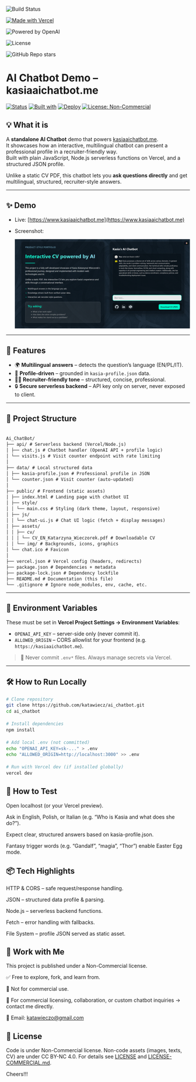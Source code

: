 <!-- Build status (GitHub Actions) -->
![Build Status](https://img.shields.io/github/actions/workflow/status/katawiecz/vercel-api/node.js.yml?branch=main)

<!-- Deployment na Vercel -->
[![Made with Vercel](https://img.shields.io/badge/Deployed%20on-Vercel-black?logo=vercel)](https://vercel.com/)

<!-- Powered by OpenAI -->
![Powered by OpenAI](https://img.shields.io/badge/Powered%20by-OpenAI-412991?logo=openai&logoColor=white)

<!-- License -->
![License](https://img.shields.io/github/license/katawiecz/vercel-api)

<!-- GitHub stars -->
![GitHub Repo stars](https://img.shields.io/github/stars/katawiecz/vercel-api?style=social)


# AI Chatbot Demo – kasiaaichatbot.me

[![Status](https://img.shields.io/badge/status-active-brightgreen)](#)
[![Built with](https://img.shields.io/badge/built%20with-HTML%2FCSS%2FJS%20%2B%20Node.js-informational)](#)
[![Deploy](https://img.shields.io/badge/deploy-Vercel-black)](#)
[![License: Non-Commercial](https://img.shields.io/badge/license-Non--Commercial-important)](#license)

## 💡 What it is
A **standalone AI Chatbot** demo that powers [kasiaaichatbot.me](https://www.kasiaaichatbot.me).  
It showcases how an interactive, multilingual chatbot can present a professional profile in a recruiter-friendly way.  
Built with plain JavaScript, Node.js serverless functions on Vercel, and a structured JSON profile.  

Unlike a static CV PDF, this chatbot lets you **ask questions directly** and get multilingual, structured, recruiter-style answers.

---

## ✨ Demo
- Live: [https://www.kasiaaichatbot.me](https://www.kasiaaichatbot.me)  
- Screenshot:  

  ![Demo Screenshot](./public/assets/img/screenshot.png)  
 

---

## 🚀 Features
- 🌍 **Multilingual answers** – detects the question’s language (EN/PL/IT).  
- 📑 **Profile-driven** – grounded in `kasia-profile.json` data.  
- 🧑‍💼 **Recruiter-friendly tone** – structured, concise, professional.  
- 🔒 **Secure serverless backend** – API key only on server, never exposed to client.  

---

## 🧩 Project Structure

```

Ai_ChatBot/
├── api/ # Serverless backend (Vercel/Node.js)
│ ├── chat.js # Chatbot handler (OpenAI API + profile logic)
│ └── visits.js # Visit counter endpoint with rate limiting
│
├── data/ # Local structured data
│ ├── kasia-profile.json # Professional profile in JSON
│ └── counter.json # Visit counter (auto-updated)
│
├── public/ # Frontend (static assets)
│ ├── index.html # Landing page with chatbot UI
│ ├── style/
│ │ └── main.css # Styling (dark theme, layout, responsive)
│ ├── js/
│ │ └── chat-ui.js # Chat UI logic (fetch + display messages)
│ ├── assets/
│ │ ├── cv/
│ │ │ └── CV_EN_Katarzyna_Wieczorek.pdf # Downloadable CV
│ │ └── img/ # Backgrounds, icons, graphics
│ └── chat.ico # Favicon
│
├── vercel.json # Vercel config (headers, redirects)
├── package.json # Dependencies + metadata
├── package-lock.json # Dependency lockfile
├── README.md # Documentation (this file)
└── .gitignore # Ignore node_modules, env, cache, etc.

```
---

## 🔐 Environment Variables
These must be set in **Vercel Project Settings → Environment Variables**:

- `OPENAI_API_KEY` – server-side only (never commit it).  
- `ALLOWED_ORIGIN` – CORS allowlist for your frontend (e.g. `https://kasiaaichatbot.me`).  

> 🔑 Never commit `.env*` files. Always manage secrets via Vercel.  

---

## 🛠️ How to Run Locally

```bash
# Clone repository
git clone https://github.com/katawiecz/ai_chatbot.git
cd ai_chatbot

# Install dependencies
npm install

# Add local .env (not committed)
echo "OPENAI_API_KEY=sk-..." > .env
echo "ALLOWED_ORIGIN=http://localhost:3000" >> .env

# Run with Vercel dev (if installed globally)
vercel dev
```

## 🧪 How to Test

Open localhost
 (or your Vercel preview).

Ask in English, Polish, or Italian (e.g. “Who is Kasia and what does she do?”).

Expect clear, structured answers based on kasia-profile.json.

Fantasy trigger words (e.g. “Gandalf”, “magia”, “Thor”) enable Easter Egg mode.

##  📦 Tech Highlights

HTTP & CORS – safe request/response handling.

JSON – structured data profile & parsing.

Node.js – serverless backend functions.

Fetch – error handling with fallbacks.

File System – profile JSON served as static asset.

##  🤝 Work with Me

This project is published under a Non-Commercial license.

✅ Free to explore, fork, and learn from.

🚫 Not for commercial use.

💼 For commercial licensing, collaboration, or custom chatbot inquiries → contact me directly.

📧 Email: katawieczo@gmail.com

##  🔏 License

Code is under Non-Commercial license.
Non-code assets (images, texts, CV) are under CC BY-NC 4.0.
For details see [LICENSE](./LICENSE) and [LICENSE-COMMERCIAL.md](./LICENSE-COMMERCIAL.md).

Cheers!!!

